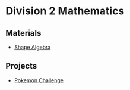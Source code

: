 # Division 2 Mathematics
## Materials 
* <a href="https://MerrickMath.github.io/grade4/shapealgebra.pdf"> Shape Algebra </a>

## Projects 
* <a href="https://MerrickMath.github.io/MerrickMath.github.io-PokemonChallenge/"> Pokemon Challenge</a> 

